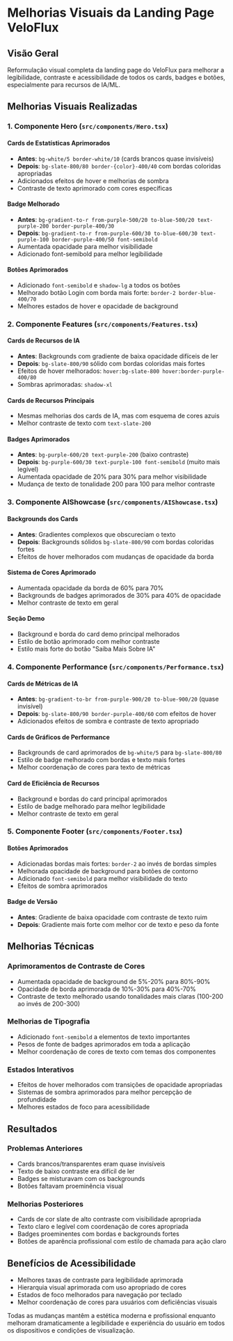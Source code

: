 # Melhorias Visuais da Landing Page VeloFlux

## Visão Geral
Reformulação visual completa da landing page do VeloFlux para melhorar a legibilidade, contraste e acessibilidade de todos os cards, badges e botões, especialmente para recursos de IA/ML.

## Melhorias Visuais Realizadas

### 1. Componente Hero (`src/components/Hero.tsx`)

#### Cards de Estatísticas Aprimorados
- **Antes**: `bg-white/5 border-white/10` (cards brancos quase invisíveis)
- **Depois**: `bg-slate-800/80 border-{color}-400/40` com bordas coloridas apropriadas
- Adicionados efeitos de hover e melhorias de sombra
- Contraste de texto aprimorado com cores específicas

#### Badge Melhorado
- **Antes**: `bg-gradient-to-r from-purple-500/20 to-blue-500/20 text-purple-200 border-purple-400/30`
- **Depois**: `bg-gradient-to-r from-purple-600/30 to-blue-600/30 text-purple-100 border-purple-400/50 font-semibold`
- Aumentada opacidade para melhor visibilidade
- Adicionado font-semibold para melhor legibilidade

#### Botões Aprimorados
- Adicionado `font-semibold` e `shadow-lg` a todos os botões
- Melhorado botão Login com borda mais forte: `border-2 border-blue-400/70`
- Melhores estados de hover e opacidade de background

### 2. Componente Features (`src/components/Features.tsx`)

#### Cards de Recursos de IA
- **Antes**: Backgrounds com gradiente de baixa opacidade difíceis de ler
- **Depois**: `bg-slate-800/90` sólido com bordas coloridas mais fortes
- Efeitos de hover melhorados: `hover:bg-slate-800 hover:border-purple-400/80`
- Sombras aprimoradas: `shadow-xl`

#### Cards de Recursos Principais
- Mesmas melhorias dos cards de IA, mas com esquema de cores azuis
- Melhor contraste de texto com `text-slate-200`

#### Badges Aprimorados
- **Antes**: `bg-purple-600/20 text-purple-200` (baixo contraste)
- **Depois**: `bg-purple-600/30 text-purple-100 font-semibold` (muito mais legível)
- Aumentada opacidade de 20% para 30% para melhor visibilidade
- Mudança de texto de tonalidade 200 para 100 para melhor contraste

### 3. Componente AIShowcase (`src/components/AIShowcase.tsx`)

#### Backgrounds dos Cards
- **Antes**: Gradientes complexos que obscureciam o texto
- **Depois**: Backgrounds sólidos `bg-slate-800/90` com bordas coloridas fortes
- Efeitos de hover melhorados com mudanças de opacidade da borda

#### Sistema de Cores Aprimorado
- Aumentada opacidade da borda de 60% para 70%
- Backgrounds de badges aprimorados de 30% para 40% de opacidade
- Melhor contraste de texto em geral

#### Seção Demo
- Background e borda do card demo principal melhorados
- Estilo de botão aprimorado com melhor contraste
- Estilo mais forte do botão "Saiba Mais Sobre IA"

### 4. Componente Performance (`src/components/Performance.tsx`)

#### Cards de Métricas de IA
- **Antes**: `bg-gradient-to-br from-purple-900/20 to-blue-900/20` (quase invisível)
- **Depois**: `bg-slate-800/90 border-purple-400/60` com efeitos de hover
- Adicionados efeitos de sombra e contraste de texto apropriado

#### Cards de Gráficos de Performance
- Backgrounds de card aprimorados de `bg-white/5` para `bg-slate-800/80`
- Estilo de badge melhorado com bordas e texto mais fortes
- Melhor coordenação de cores para texto de métricas

#### Card de Eficiência de Recursos
- Background e bordas do card principal aprimorados
- Estilo de badge melhorado para melhor legibilidade
- Melhor contraste de texto em geral

### 5. Componente Footer (`src/components/Footer.tsx`)

#### Botões Aprimorados
- Adicionadas bordas mais fortes: `border-2` ao invés de bordas simples
- Melhorada opacidade de background para botões de contorno
- Adicionado `font-semibold` para melhor visibilidade do texto
- Efeitos de sombra aprimorados

#### Badge de Versão
- **Antes**: Gradiente de baixa opacidade com contraste de texto ruim
- **Depois**: Gradiente mais forte com melhor cor de texto e peso da fonte

## Melhorias Técnicas

### Aprimoramentos de Contraste de Cores
- Aumentada opacidade de background de 5%-20% para 80%-90%
- Opacidade de borda aprimorada de 10%-30% para 40%-70%
- Contraste de texto melhorado usando tonalidades mais claras (100-200 ao invés de 200-300)

### Melhorias de Tipografia
- Adicionado `font-semibold` a elementos de texto importantes
- Pesos de fonte de badges aprimorados em toda a aplicação
- Melhor coordenação de cores de texto com temas dos componentes

### Estados Interativos
- Efeitos de hover melhorados com transições de opacidade apropriadas
- Sistemas de sombra aprimorados para melhor percepção de profundidade
- Melhores estados de foco para acessibilidade

## Resultados

### Problemas Anteriores
- Cards brancos/transparentes eram quase invisíveis
- Texto de baixo contraste era difícil de ler
- Badges se misturavam com os backgrounds
- Botões faltavam proeminência visual

### Melhorias Posteriores
- Cards de cor slate de alto contraste com visibilidade apropriada
- Texto claro e legível com coordenação de cores apropriada
- Badges proeminentes com bordas e backgrounds fortes
- Botões de aparência profissional com estilo de chamada para ação claro

## Benefícios de Acessibilidade
- Melhores taxas de contraste para legibilidade aprimorada
- Hierarquia visual aprimorada com uso apropriado de cores
- Estados de foco melhorados para navegação por teclado
- Melhor coordenação de cores para usuários com deficiências visuais

Todas as mudanças mantêm a estética moderna e profissional enquanto melhoram dramaticamente a legibilidade e experiência do usuário em todos os dispositivos e condições de visualização.
